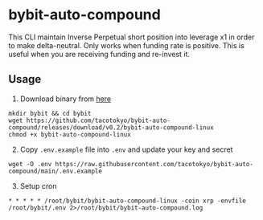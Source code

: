 # bybit-auto-compound

This CLI maintain Inverse Perpetual short position into leverage x1 in order to make delta-neutral. Only works when funding rate is positive. This is useful when you are receiving funding and re-invest it.

## Usage

1. Download binary from [here](https://github.com/tacotokyo/bybit-auto-compound/releases)

```
mkdir bybit && cd bybit
wget https://github.com/tacotokyo/bybit-auto-compound/releases/download/v0.2/bybit-auto-compound-linux
chmod +x bybit-auto-compound-linux
```

2. Copy `.env.example` file into `.env` and update your key and secret

```
wget -O .env https://raw.githubusercontent.com/tacotokyo/bybit-auto-compound/main/.env.example
```

3. Setup cron
```
* * * * * /root/bybit/bybit-auto-compound-linux -coin xrp -envfile /root/bybit/.env 2>/root/bybit/bybit-auto-compound.log
```
